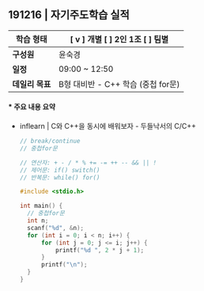 ## 191216 | 자기주도학습 실적


| **학습 형태** | [ v ] 개별 [ ] 2인 1조 [ ] 팀별 |
| ------------- | -------------------------- |
| **구성원** | 윤숙경 |
| **일정** | 09:00 ~ 12:50 |
| **데일리 목표** | B형 대비반 - C++ 학습 (중첩 for문) |



#### * 주요 내용 요약

- inflearn | C와 C++을 동시에 배워보자 - 두들낙서의 C/C++

  ```c++
  // break/continue
  // 중첩for문
  
  // 연산자: + - / * % += -= ++ -- && || !
  // 제어문: if() switch()
  // 반복문: while() for()
  
  #include <stdio.h>
  
  int main() {
  	// 중첩for문
  	int n;
  	scanf("%d", &n);
  	for (int i = 0; i < n; i++) {
  		for (int j = 0; j <= i; j++) {
  			printf("%d ", 2 * j + 1);
  		}
  		printf("\n");
  	}
  }
  ```
  
  

